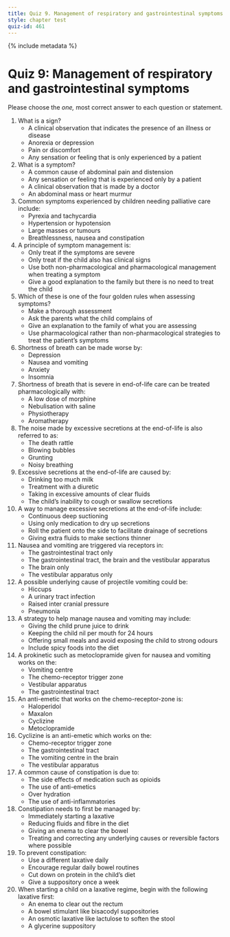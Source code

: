 ```yaml
---
title: Quiz 9. Management of respiratory and gastrointestinal symptoms
style: chapter test
quiz-id: 461
---
```


{% include metadata %} 

# Quiz 9: Management of respiratory and gastrointestinal symptoms

Please choose the *one,* most correct answer to each question or statement.

1.	What is a sign?
    +	A clinical observation that indicates the presence of an illness or disease
    -	Anorexia or depression
    -	Pain or discomfort
    -	Any sensation or feeling that is only experienced by a patient
2.	What is a symptom?
    -	A common cause of abdominal pain and distension
    +	Any sensation or feeling that is experienced only by a patient
    -	A clinical observation that is made by a doctor
    -	An abdominal mass or heart murmur
3.	Common symptoms experienced by children needing palliative care include:
    -	Pyrexia and tachycardia
    -	Hypertension or hypotension
    -	Large masses or tumours
    +	Breathlessness, nausea and constipation
4.	A principle of symptom management is:
    -	Only treat if the symptoms are severe
    -	Only treat if the child also has clinical signs
    +	Use both non-pharmacological and pharmacological management when treating a symptom
    -	Give a good explanation to the family but there is no need to treat the child
5.	Which of these is one of the four golden rules when assessing symptoms?
    +	Make a thorough assessment
    -	Ask the parents what the child complains of
    -	Give an explanation to the family of what you are assessing
    -	Use pharmacological rather than non-pharmacological strategies to treat the patient’s symptoms
6.	Shortness of breath can be made worse by:
    -	Depression
    -	Nausea and vomiting
    +	Anxiety
    -	Insomnia
7.	Shortness of breath that is severe in end-of-life care can be treated pharmacologically with:
    +	A low dose of morphine
    -	Nebulisation with saline
    -	Physiotherapy
    -	Aromatherapy 
8.	The noise made by excessive secretions at the end-of-life is also referred to as: 
    +	The death rattle
    -	Blowing bubbles
    -	Grunting
    -	Noisy breathing
9.	Excessive secretions at the end-of-life are caused by:
    -	Drinking too much milk
    -	Treatment with a diuretic
    -	Taking in excessive amounts of clear fluids
    +	The child’s inability to cough or swallow secretions
10.	A way to manage excessive secretions at the end-of-life include:
    -	Continuous deep suctioning
    -	Using only medication to dry up secretions
    +	Roll the patient onto the side to facilitate drainage of secretions
    -	Giving extra fluids to make sections thinner
11.	Nausea and vomiting are triggered via receptors in:
    -	The gastrointestinal tract only
    +	The gastrointestinal tract, the brain and the vestibular apparatus
    -	The brain only
    -	The vestibular apparatus only
12.	A possible underlying cause of projectile vomiting could be:
    -	Hiccups
    -	A urinary tract infection
    +	Raised inter cranial pressure
    -	Pneumonia
13.	A strategy to help manage nausea and vomiting may include:
    -	Giving the child prune juice to drink
    -	Keeping the child nil per mouth for 24 hours
    +	Offering small meals and avoid exposing the child to strong odours
    -	Include spicy foods into the diet
14.	A prokinetic such as metoclopramide given for nausea and vomiting works on the:
    -	Vomiting centre
    -	The chemo-receptor trigger zone
    -	Vestibular apparatus
    +	The gastrointestinal tract
15.	An anti-emetic that works on the chemo-receptor-zone is:
    +	Haloperidol
    -	Maxalon
    -	Cyclizine
    -	Metoclopramide
16.	Cyclizine is an anti-emetic which works on the: 
    -	Chemo-receptor trigger zone
    -	The gastrointestinal tract
    +	The vomiting centre in the brain
    -	The vestibular apparatus
17.	A common cause of constipation is due to:
    +	The side effects of medication such as opioids
    -	The use of anti-emetics
    -	Over hydration
    -	The use of anti-inflammatories
18.	Constipation needs to first be managed by:
    -	Immediately starting a laxative
    -	Reducing fluids and fibre in the diet
    -	Giving an enema to clear the bowel
    +	Treating and correcting any underlying causes or reversible factors where possible
19.	To prevent constipation:
    -	Use a different laxative daily
    +	Encourage regular daily bowel routines
    -	Cut down on protein in the child’s diet
    -	Give a suppository once a week
20.	When starting a child on a laxative regime, begin with the following laxative first:
    -	An enema to clear out the rectum
    -	A bowel stimulant like bisacodyl suppositories
    +	An osmotic laxative like lactulose to soften the stool
    -	A glycerine suppository

